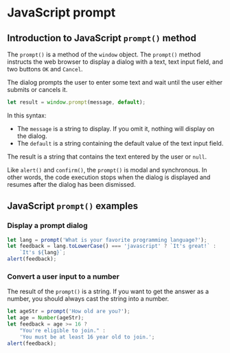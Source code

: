 # JavaScript prompt

## Introduction to JavaScript `prompt()` method

The `prompt()` is a method of the `window` object. The `prompt()` method instructs the web browser to display a dialog with a text, text input field, and two buttons `OK` and `Cancel`.

The dialog prompts the user to enter some text and wait until the user either submits or cancels it.

```js
let result = window.prompt(message, default);
```

In this syntax:

- The `message` is a string to display. If you omit it, nothing will display on the dialog.
- The `default` is a string containing the default value of the text input field.

The result is a string that contains the text entered by the user or `null`.

Like `alert()` and `confirm()`, the `prompt()` is modal and synchronous. In other words, the code execution stops when the dialog is displayed and resumes after the dialog has been dismissed.

## JavaScript `prompt()` examples

### Display a prompt dialog

```js
let lang = prompt('What is your favorite programming language?');
let feedback = lang.toLowerCase() === 'javascript' ? `It's great!` :
    `It's ${lang}`;
alert(feedback);
```

### Convert a user input to a number

The result of the `prompt()` is a string. If you want to get the answer as a number, you should always cast the string into a number.

```js
let ageStr = prompt('How old are you?');
let age = Number(ageStr);
let feedback = age >= 16 ?
    "You're eligible to join." :
    'You must be at least 16 year old to join.';
alert(feedback);
```